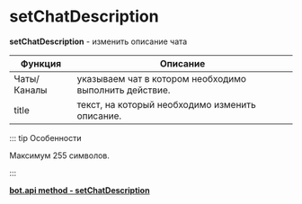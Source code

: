 # setChatDescription

**setChatDescription** - изменить описание чата

| Функция     | Описание                                               |
|-------------|--------------------------------------------------------|
| Чаты/Каналы | указываем чат в котором необходимо выполнить действие. |
| title       | текст, на который необходимо изменить описание.        |



::: tip  Особенности

Максимум 255 символов.

:::

**[bot.api method - setChatDescription](https://core.telegram.org/bots/api#setchatdescription)**





